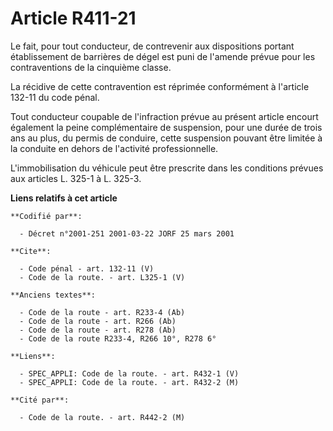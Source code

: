 # Article R411-21

Le fait, pour tout conducteur, de contrevenir aux dispositions portant établissement de barrières de dégel est puni de
l'amende prévue pour les contraventions de la cinquième classe. 

La récidive de cette contravention est réprimée conformément à l'article 132-11 du code pénal. 

Tout conducteur coupable de l'infraction prévue au présent article encourt également la peine complémentaire de suspension,
pour une durée de trois ans au plus, du permis de conduire, cette suspension pouvant être limitée à la conduite en dehors de
l'activité professionnelle. 

L'immobilisation du véhicule peut être prescrite dans les conditions prévues aux articles L. 325-1 à L. 325-3.

**Liens relatifs à cet article**

	**Codifié par**:

	  - Décret n°2001-251 2001-03-22 JORF 25 mars 2001

	**Cite**:

	  - Code pénal - art. 132-11 (V)
	  - Code de la route. - art. L325-1 (V)

	**Anciens textes**:

	  - Code de la route - art. R233-4 (Ab)
	  - Code de la route - art. R266 (Ab)
	  - Code de la route - art. R278 (Ab)
	  - Code de la route R233-4, R266 10°, R278 6°

	**Liens**:

	  - SPEC_APPLI: Code de la route. - art. R432-1 (V)
	  - SPEC_APPLI: Code de la route. - art. R432-2 (M)

	**Cité par**:

	  - Code de la route. - art. R442-2 (M)
